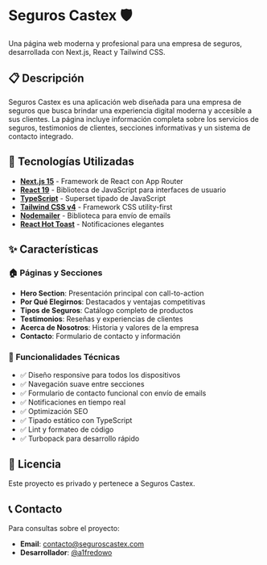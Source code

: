 # Seguros Castex 🛡️

Una página web moderna y profesional para una empresa de seguros, desarrollada con Next.js, React y Tailwind CSS.

## 📋 Descripción

Seguros Castex es una aplicación web diseñada para una empresa de seguros que busca brindar una experiencia digital moderna y accesible a sus clientes. La página incluye información completa sobre los servicios de seguros, testimonios de clientes, secciones informativas y un sistema de contacto integrado.

## 🚀 Tecnologías Utilizadas

- **[Next.js 15](https://nextjs.org/)** - Framework de React con App Router
- **[React 19](https://react.dev/)** - Biblioteca de JavaScript para interfaces de usuario
- **[TypeScript](https://www.typescriptlang.org/)** - Superset tipado de JavaScript
- **[Tailwind CSS v4](https://tailwindcss.com/)** - Framework CSS utility-first
- **[Nodemailer](https://nodemailer.com/)** - Biblioteca para envío de emails
- **[React Hot Toast](https://react-hot-toast.com/)** - Notificaciones elegantes

## ✨ Características

### 🏠 Páginas y Secciones
- **Hero Section**: Presentación principal con call-to-action
- **Por Qué Elegirnos**: Destacados y ventajas competitivas
- **Tipos de Seguros**: Catálogo completo de productos
- **Testimonios**: Reseñas y experiencias de clientes
- **Acerca de Nosotros**: Historia y valores de la empresa
- **Contacto**: Formulario de contacto y información

### 🔧 Funcionalidades Técnicas
- ✅ Diseño responsive para todos los dispositivos
- ✅ Navegación suave entre secciones
- ✅ Formulario de contacto funcional con envío de emails
- ✅ Notificaciones en tiempo real
- ✅ Optimización SEO
- ✅ Tipado estático con TypeScript
- ✅ Lint y formateo de código
- ✅ Turbopack para desarrollo rápido

## 📄 Licencia

Este proyecto es privado y pertenece a Seguros Castex.

## 📞 Contacto

Para consultas sobre el proyecto:
- **Email**: contacto@seguroscastex.com
- **Desarrollador**: [@a1fredowo](https://github.com/a1fredowo)

